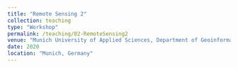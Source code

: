 ```yaml
---
title: "Remote Sensing 2"
collection: teaching
type: "Workshop"
permalink: /teaching/02-RemoteSensing2
venue: "Munich University of Applied Sciences, Department of Geoinformatics"
date: 2020
location: "Munich, Germany"
---
```


